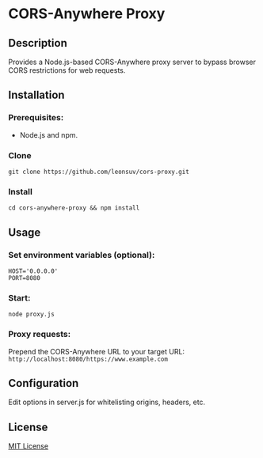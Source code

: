 # CORS-Anywhere Proxy

## Description

Provides a Node.js-based CORS-Anywhere proxy server to bypass browser CORS restrictions for web requests.

## Installation

### Prerequisites:
 - Node.js and npm.
### Clone
```git clone https://github.com/leonsuv/cors-proxy.git```
### Install
```cd cors-anywhere-proxy && npm install```

## Usage
### Set environment variables (optional):
```
HOST='0.0.0.0'
PORT=8080
```
### Start:
```node proxy.js```
### Proxy requests:
Prepend the CORS-Anywhere URL to your target URL:
```http://localhost:8080/https://www.example.com```

## Configuration
Edit options in server.js for whitelisting origins, headers, etc.

## License
[MIT License](LICENSE.md)
